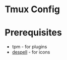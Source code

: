 # Tmux Config

# Prerequisites

- tpm - for plugins
- [despell](https://github.com/bensadeh/despell) - for icons

